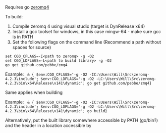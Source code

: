 Requires go [zeromq4](https://github.com/pebbe/zmq4)

To build:

1) Compile zeromq 4 using visual studio (target is DynRelease x64)
2) Install a gcc toolset for windows, in this case mingw-64 - make sure gcc is in PATH
3) Set the following flags on the command line (Recommend a path without spaces for source)

```
set CGO_CFLAGS=-I<path to zeromq> -g -O2
set CGO_LDFLAGS=-L<path to build library> -g -O2
go get github.com/pebbe/zmq4
```

Example: ` & { $env:CGO_CFLAGS='-g -O2 -IC:\Users\Will\Src\zeromq-4.2.3\include'; $env:CGO_LDFLAGS='-g -O2 -LC:\Users\Will\Src\zeromq-4.2.3\bin\x64\Release\v141\dynamic'; go get github.com/pebbe/zmq4}`

Same applies when building

Example: ` & { $env:CGO_CFLAGS='-g -O2 -IC:\Users\Will\Src\zeromq-4.2.3\include'; $env:CGO_LDFLAGS='-g -O2 -LC:\Users\Will\Src\zeromq-4.2.3\bin\x64\Release\v141\dynamic'; go build}`

Alternatively, put the built library somewhere accessible by PATH (go/bin?) and the header in a location accessible by 
